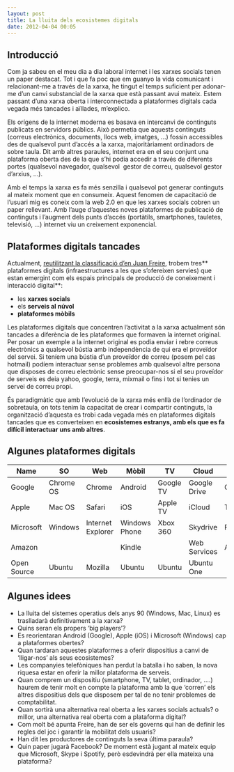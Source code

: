 ```yaml
---
layout: post
title: La lluita dels ecosistemes digitals
date: 2012-04-04 00:05
---
```

## Introducció
Com ja sabeu en el meu dia a dia laboral internet i les xarxes socials tenen un paper destacat. Tot i que fa poc que em guanyo la vida comunicant i relacionant-me a través de la xarxa, he tingut el temps suficient per adonar-me d’un canvi substancial de la xarxa que està passant avui mateix. Estem passant d’una xarxa oberta i interconnectada a plataformes digitals cada vegada més tancades i aïllades, m’explico.

Els orígens de la internet moderna es basava en intercanvi de continguts publicats en servidors públics. Això permetia que aquests continguts (correus electrònics, documents, llocs web, imatges, ...) fossin accessibles des de qualsevol punt d’accés a la xarxa, majoritàriament ordinadors de sobre taula. Dit amb altres paraules, internet era en el seu conjunt una plataforma oberta des de la que s’hi podia accedir a través de diferents portes (qualsevol navegador, qualsevol  gestor de correu, qualsevol gestor d’arxius, …).

Amb el temps la xarxa es fa més senzilla i qualsevol pot generar continguts al mateix moment que en consumeix. Aquest fenomen de capacitació de l’usuari mig es coneix com la web 2.0 en que les xarxes socials cobren un paper rellevant. Amb l’auge d’aquestes noves plataformes de publicació de continguts i l’augment dels punts d’accés (portàtils, smartphones, tauletes, televisió, …) internet viu un creixement exponencial.

## Plataformes digitals tancades
Actualment, <a title="Plataformas digitales emergentes y cultura abierta" href="http://nomada.blogs.com/jfreire/2012/01/plataformas-digitales-emergentes-y-cultura-abierta.html" target="_blank">reutilitzant la classificació d’en Juan Freire</a>, trobem tres** plataformes digitals (infraestructures a les que s’ofereixen servies) que estan emergint com els espais principals de producció de coneixement i interacció digital**:

* les **xarxes socials**
* els **serveis al núvol**
* **plataformes mòbils** 

Les plataformes digitals que concentren l’activitat a la xarxa actualment són tancades a diferència de les plataformes que formaven la internet original. Per posar un exemple a la internet original es podia enviar i rebre correus electrònics a qualsevol bústia amb independència de qui era el proveïdor del servei. Si teníem una bústia d’un proveïdor de correu (posem pel cas hotmail) podíem interactuar sense problemes amb qualsevol altre persona que disposes de correu electrònic sense preocupar-nos si el seu proveïdor de serveis es deia yahoo, google, terra, mixmail o fins i tot si tenies un servei de correu propi.

És paradigmàtic que amb l’evolució de la xarxa més enllà de l’ordinador de sobretaula, on tots tenim la capacitat de crear i compartir continguts, la organització d’aquesta es trobi cada vegada més en plataformes digitals tancades que es converteixen en **ecosistemes estranys, amb els que es fa difícil interactuar uns amb altres**.

## Algunes plataformes digitals
<table>
  <thead>
    <tr>
      <th>Name</th>
      <th>SO</th>
      <th>Web</th>
			<th>Mòbil</th>
			<th>TV</th>
			<th>Cloud</th>
			<th>Social</th>
			<th>Store</th>
    </tr>
  </thead>
  <tbody>
    <tr> 
      <td>Google</td>
			<td>Chrome OS</td>
			<td>Chrome</td>
			<td>Android</td>
			<td>Google TV</td>
			<td>Google Drive</td>
			<td>Google +</td>
			<td>Google Play</td>
    </tr>
		<tr>
      <td>Apple</td>
			<td>Mac OS</td>
			<td>Safari</td>
			<td>iOS</td>
			<td>Apple TV</td>
			<td>iCloud</td>
			<td>Twitter?</td>
			<td>iTunes</td>
    </tr>
		<tr>
      <td>Microsoft</td>
			<td>Windows</td>
			<td>Internet Explorer</td>
			<td>Windows Phone</td>
			<td>Xbox 360</td>
			<td>Skydrive</td>
			<td>Facebook</td>
			<td>Windows Marketplace </td>
    </tr>
		<tr>
      <td>Amazon</td>
			<td></td>
			<td></td>
			<td>Kindle</td>
			<td></td>
			<td>Web Services</td>
			<td>Amazon</td>
			<td>Amazon</td>
    </tr>
		<tr>
      <td>Open Source</td>
			<td>Ubuntu</td>
			<td>Mozilla</td>
			<td>Ubuntu</td>
			<td>Ubuntu</td>
			<td>Ubuntu One</td>
			<td></td>
			<td>Softwere Center</td>
    </tr>
  </tbody>
</table>

## Algunes idees
* La lluita del sistemes operatius dels anys 90 (Windows, Mac, Linux) es traslladarà definitivament a la xarxa?  
* Quins seran els propers ‘big players’?  
* Es reorientaran Android (Google), Apple (iOS) i Microsoft (Windows) cap a plataformes obertes?  
* Quan tardaran aquestes plataformes a oferir dispositius a canvi de ‘lligar-nos’ als seus ecosistemes?  
* Les companyies telefòniques han perdut la batalla i ho saben, la nova riquesa estar en oferir la millor plataforma de serveis.  
* Quan comprem un dispositiu (smartphone, TV, tablet, ordinador, ….) haurem de tenir molt en compte la plataforma amb la que ‘corren’ els altres dispositius dels que disposem per tal de no tenir problemes de comptabilitat.  
* Quan sortirà una alternativa real oberta a les xarxes socials actuals? o millor, una alternativa real oberta com a plataforma digital?  
* Com molt bé apunta Freire, han de ser els governs qui han de definir les regles del joc i garantir la mobilitat dels usuaris?  
* Han dit les productores de continguts la seva última paraula?  
* Quin paper jugarà Facebook? De moment està jugant al mateix equip que Microsoft, Skype i Spotify, però esdevindrà per ella mateixa una plataforma?  
